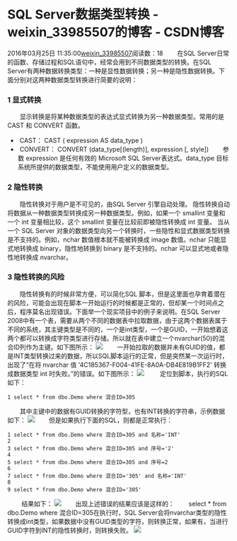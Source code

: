 # SQL Server数据类型转换 - weixin_33985507的博客 - CSDN博客
2016年03月25日 11:35:00[weixin_33985507](https://me.csdn.net/weixin_33985507)阅读数：18
　　在SQL Server日常的函数、存储过程和SQL语句中，经常会用到不同数据类型的转换。在SQL Server有两种数据转换类型：一种是显性数据转换；另一种是隐性数据转换。下面分别对这两种数据类型转换进行简要的说明：
### **1 显式转换**
　　显示转换是将某种数据类型的表达式显式转换为另一种数据类型。常用的是CAST 和 CONVERT 函数。
-  CAST： CAST ( expression AS data_type ) 
-  CONVERT： CONVERT (data_type[(length)], expression [, style])
　　参数 expression 是任何有效的 Microsoft SQL Server表达式。data_type 目标系统所提供的数据类型，不能使用用户定义的数据类型。
### 2 隐性转换
　　隐性转换对于用户是不可见的，由SQL Server 引擎自动处理。 隐性转换自动将数据从一种数据类型转换成另一种数据类型。例如，如果一个 smallint 变量和一个 int 变量相比较，这个 smallint 变量在比较前即被隐性转换成 int 变量。 当从一个 SQL Server 对象的数据类型向另一个转换时，一些隐性和显式数据类型转换是不支持的。例如，nchar 数值根本就不能被转换成 image 数值。nchar 只能显式地转换成 binary，隐性地转换到 binary 是不支持的。nchar 可以显式地或者隐性地转换成 nvarchar。 
### 3 隐性转换的风险
　　隐性转换有的时候非常方便，可以简化SQL 脚本，但是这里面也孕育着潜在的风险，可能会出现在脚本一开始运行的时候都是正常的，但却某一个时间点之后，程序莫名出现错误。下面举一个现实项目中的例子来说明。在SQL Server 2008中有一个表，需要从两个不同的数据表中拉取数据，由于这两个数据表属于不同的系统，其主键类型是不同的，一个是int类型，一个是GUID，一开始想着这两个都可以转换成字符类型进行存储。所以就在表中建立一个nvarchar(50)的混合ID列作为主键。如下图所示：
![](https://images2015.cnblogs.com/blog/76497/201603/76497-20160322114718761-964906029.jpg)
　　一开始拉取的数据并未有GUID的值，都是INT类型转换过来的数据，所以SQL脚本运行的正常，但是突然某一次运行时，出现了“在将 nvarchar 值 '4C185367-F004-41FE-8A0A-DB4E819B1FF2' 转换成数据类型 int 时失败。”的错误。如下图所示：
![](https://images2015.cnblogs.com/blog/76497/201603/76497-20160322114740526-752817851.jpg)
 　　定位到脚本，执行的SQL如下：
```
1 select * from dbo.Demo where 混合ID=305
```
　　其中主键中的数据有GUID转换的字符型，也有INT转换的字符串，示例数据如下：
![](https://images2015.cnblogs.com/blog/76497/201603/76497-20160322114730261-242409213.jpg)
　　但是如果执行下面的SQL，则都是正常执行：
```
1 select * from dbo.Demo where 混合ID=305 and 名称='INT'
2 
3 select * from dbo.Demo where 混合ID=305 and 序号='2'
4 
5 select * from dbo.Demo where 混合ID=305 and 序号=2
6 
7 select * from dbo.Demo where 混合ID='305' and 名称='INT'
8 
9 select * from dbo.Demo where 混合ID='305'
```
 　　结果如下：
![](https://images2015.cnblogs.com/blog/76497/201603/76497-20160322114752604-281988261.jpg)
　　出现上述错误的结果应该是这样的：
　　select * from dbo.Demo where 混合ID=305在执行时，SQL Server会将nvarchar类型的隐性转换成int类型，如果数据中没有GUID类型的字符，则转换正常，如果有，当进行GUID字符到INT的隐性转换时，则转换失败。
![](https://images2015.cnblogs.com/blog/76497/201603/76497-20160325081925558-39742334.png)
